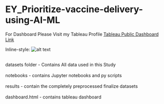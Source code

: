 # EY_Prioritize-vaccine-delivery-using-AI-ML

For Dashboard Please Visit my Tableau Profile
[Tableau Public Dashboard Link](https://public.tableau.com/profile/dinesh3497#!/)


Inline-style: 
![alt text](https://www.google.com/url?sa=i&url=https%3A%2F%2Fwww.facebook.com%2FTableau%2F&psig=AOvVaw39I2qi1EffQbsvoAp05qTR&ust=1610034218444000&source=images&cd=vfe&ved=0CAIQjRxqFwoTCLixz__Sh-4CFQAAAAAdAAAAABAD "Logo Title Text 1")



<br/>datasets folder - Contains All data used in this Study<br/>
<br/>notebooks - contains Jupyter notebooks and py scripts<br/>
<br/>results - contain the completely preprocessed finalize datasets<br/>
<br/>dashboard.html - contains tableau dashboard <br/>




